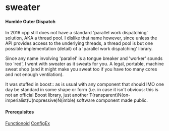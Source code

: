 # sweater
#### Humble Outer Dispatch

In 2016 cpp still does not have a standard 'parallel work dispatching' solution, AKA a thread pool. I dislike that name however, since unless the API provides access to the underlying threads, a thread pool is but one possible implementation (detail) of a 'parallel work dispatching' library.

Since any name involving 'parallel' is a tongue breaker and 'worker' sounds too 'red', I went with sweater as it sweats for you. A legal, portable, machine sweat shop (and it might make you sweat too if you have too many cores and not enough ventilation).

It was stuffed in boost:: as is usual with any component that should IMO one day be standard in some shape or form (i.e. in case it isn't obvious: this is not an official Boost library, just another T(ransparent)N(on-imperialist)U(nopressive)N(imble) software component made public.


#### Prerequisites

[Functionoid](https://github.com/psiha/functionoid)
[ConfigEx](https://github.com/psiha/config_ex)